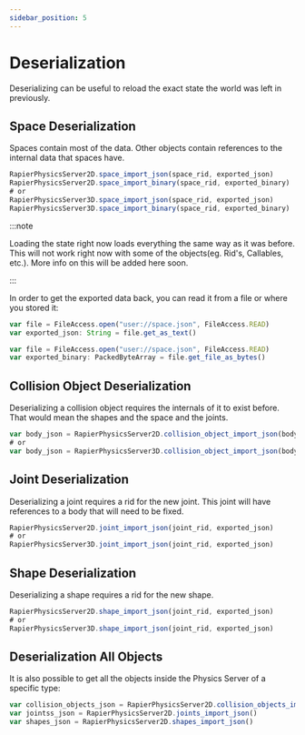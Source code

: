 ```yaml
---
sidebar_position: 5
---
```


# Deserialization

Deserializing can be useful to reload the exact state the world was left in previously.

## Space Deserialization

Spaces contain most of the data. Other objects contain references to the internal data that spaces have.

```js
RapierPhysicsServer2D.space_import_json(space_rid, exported_json)
RapierPhysicsServer2D.space_import_binary(space_rid, exported_binary)
# or
RapierPhysicsServer3D.space_import_json(space_rid, exported_json)
RapierPhysicsServer3D.space_import_binary(space_rid, exported_binary)
```


:::note

Loading the state right now loads everything the same way as it was before. This will not work right now with some of the objects(eg. Rid's, Callables, etc.). More info on this will be added here soon.

:::

In order to get the exported data back, you can read it from a file or where you stored it:

```js
var file = FileAccess.open("user://space.json", FileAccess.READ)
var exported_json: String = file.get_as_text()
```

```js
var file = FileAccess.open("user://space.json", FileAccess.READ)
var exported_binary: PackedByteArray = file.get_file_as_bytes()
```

## Collision Object Deserialization

Deserializing a collision object requires the internals of it to exist before. That would mean the shapes and the space and the joints.

```js
var body_json = RapierPhysicsServer2D.collision_object_import_json(body_rid, exported_json)
# or
var body_json = RapierPhysicsServer3D.collision_object_import_json(body_rid, exported_json)
```

## Joint Deserialization

Deserializing a joint requires a rid for the new joint. This joint will have references to a body that will need to be fixed.

```js
RapierPhysicsServer2D.joint_import_json(joint_rid, exported_json)
# or
RapierPhysicsServer3D.joint_import_json(joint_rid, exported_json)
```

## Shape Deserialization

Deserializing a shape requires a rid for the new shape.

```js
RapierPhysicsServer2D.shape_import_json(joint_rid, exported_json)
# or
RapierPhysicsServer3D.shape_import_json(joint_rid, exported_json)
```

## Deserialization All Objects

It is also possible to get all the objects inside the Physics Server of a specific type:

```js
var collision_objects_json = RapierPhysicsServer2D.collision_objects_import_json()
var jointss_json = RapierPhysicsServer2D.joints_import_json()
var shapes_json = RapierPhysicsServer2D.shapes_import_json()
```


